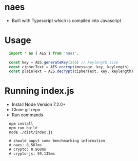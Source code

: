 # naes
* Built with Typescript which is compiled into Javascript

# Usage
```Typescript
  import * as { AES } from 'naes';
  
  const key = AES.generateKey(256) // keylength size
  const cipherText = AES.encrypt(message, key, keylength)
  const plainText = AES.decrypt(cipherText, key, keylength)
```

# Running index.js
* Install Node Version 7.2.0+
* Clone git repo
* Run commands
```shell
  npm install
  npm run build
  node ./dist/index.js
  
  # should ouput some benchmarking information
  # naes: 8.587ms
  # crypto: 0.960ms
  # crypto-js: 59.135ms
```
